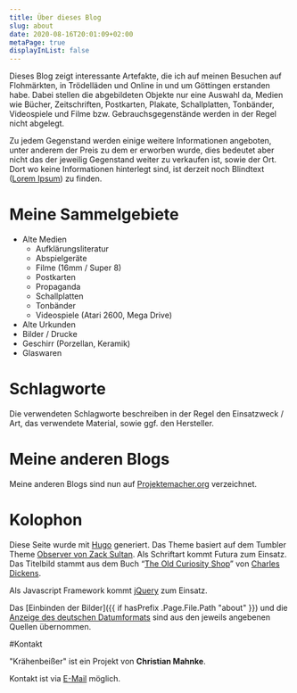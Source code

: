 ```yaml
---
title: Über dieses Blog
slug: about
date: 2020-08-16T20:01:09+02:00
metaPage: true
displayInList: false
---
```


Dieses Blog zeigt interessante Artefakte, die ich auf meinen Besuchen auf Flohmärkten, in Trödelläden und Online in und um Göttingen erstanden habe. Dabei stellen die abgebildeten Objekte nur eine Auswahl da, Medien wie Bücher, Zeitschriften, Postkarten, Plakate, Schallplatten, Tonbänder, Videospiele und Filme bzw. Gebrauchsgegenstände werden in der Regel nicht abgelegt.

Zu jedem Gegenstand werden einige weitere Informationen angeboten, unter anderem der Preis zu dem er erworben wurde, dies bedeutet aber nicht das der jeweilig Gegenstand weiter zu verkaufen ist, sowie der Ort. Dort wo keine Informationen hinterlegt sind, ist derzeit noch Blindtext ([Lorem Ipsum](https://de.wikipedia.org/wiki/Lorem_ipsum)) zu finden.

# Meine Sammelgebiete

*   Alte Medien
    *   Aufklärungsliteratur
    *   Abspielgeräte
    *   Filme (16mm / Super 8)
    *   Postkarten
    *   Propaganda
    *   Schallplatten
    *   Tonbänder
    *   Videospiele (Atari 2600, Mega Drive)
*   Alte Urkunden
*   Bilder / Drucke
*   Geschirr (Porzellan, Keramik)
*   Glaswaren

# Schlagworte

Die verwendeten Schlagworte beschreiben in der Regel den Einsatzweck / Art, das verwendete Material, sowie ggf. den Hersteller.

# Meine anderen Blogs

Meine anderen Blogs sind nun auf [Projektemacher.org](https://projektemacher.org/blogs/) verzeichnet.

# Kolophon

Diese Seite wurde mit [Hugo](https://gohugo.io/) generiert. Das Theme basiert auf dem Tumbler Theme [Observer von Zack Sultan](http://zacksultan.com). Als Schriftart kommt Futura zum Einsatz. Das Titelbild stammt aus dem Buch “[The Old Curiosity Shop](https://en.wikipedia.org/wiki/The_Old_Curiosity_Shop)” von [Charles Dickens](https://en.wikipedia.org/wiki/Charles_Dickens).

Als Javascript Framework kommt [jQuery](https://jquery.com/) zum Einsatz.

Das [Einbinden der Bilder]({{ if hasPrefix .Page.File.Path "about" }}) und die [Anzeige des deutschen Datumformats](https://pfischbeck.de/en/posts/multilingual-dates-in-hugo/) sind aus den jeweils angebenen Quellen übernommen.

#Kontakt

"Krähenbeißer" ist ein Projekt von **Christian Mahnke**.

Kontakt ist via [E-Mail](mailto:flohmarktfunde@projektemacher.org) möglich.

